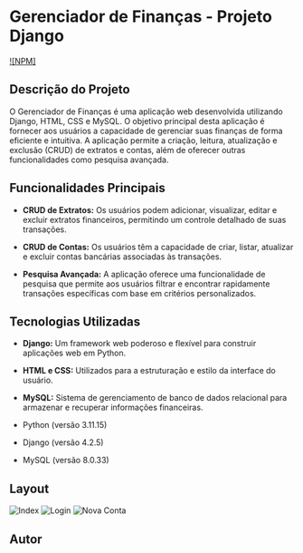 # Gerenciador de Finanças - Projeto Django

[![NPM]](https://github.com/luigiPerkoski/MoreMoney/blob/master/LICENSE)

## Descrição do Projeto

O Gerenciador de Finanças é uma aplicação web desenvolvida utilizando Django, HTML, CSS e MySQL. O objetivo principal desta aplicação é fornecer aos usuários a capacidade de gerenciar suas finanças de forma eficiente e intuitiva. A aplicação permite a criação, leitura, atualização e exclusão (CRUD) de extratos e contas, além de oferecer outras funcionalidades como pesquisa avançada.

## Funcionalidades Principais

- **CRUD de Extratos:** Os usuários podem adicionar, visualizar, editar e excluir extratos financeiros, permitindo um controle detalhado de suas transações.

- **CRUD de Contas:** Os usuários têm a capacidade de criar, listar, atualizar e excluir contas bancárias associadas às transações.

- **Pesquisa Avançada:** A aplicação oferece uma funcionalidade de pesquisa que permite aos usuários filtrar e encontrar rapidamente transações específicas com base em critérios personalizados.

## Tecnologias Utilizadas

- **Django:** Um framework web poderoso e flexível para construir aplicações web em Python.

- **HTML e CSS:** Utilizados para a estruturação e estilo da interface do usuário.

- **MySQL:** Sistema de gerenciamento de banco de dados relacional para armazenar e recuperar informações financeiras.

- Python (versão 3.11.15)
- Django (versão 4.2.5)
- MySQL (versão 8.0.33)

## Layout

![Index]()
![Login]()
![Nova Conta]()

## Autor

